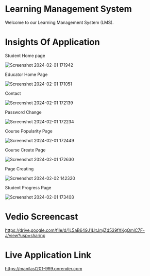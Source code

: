 # Learning Management System
Welcome to our Learning Management System (LMS).
# Insights Of Application

Student Home page

![Screenshot 2024-02-01 171942](https://github.com/maniheist/wd201LastCap/assets/144818018/bab1ef08-efdd-4358-838d-0c58044eb839)

Educator Home Page

![Screenshot 2024-02-01 171051](https://github.com/maniheist/wd201LastCap/assets/144818018/589b2b97-c5d7-4afe-bcdb-06b57c7e9062)

Contact

![Screenshot 2024-02-01 172139](https://github.com/maniheist/wd201LastCap/assets/144818018/02f1ed84-f2ee-47dd-aeca-1ed2960ee903)

Password Change

![Screenshot 2024-02-01 172234](https://github.com/maniheist/wd201LastCap/assets/144818018/15397b77-93b9-46bc-9f5e-fd03486ca97b)

Course Popularity Page

![Screenshot 2024-02-01 172449](https://github.com/maniheist/wd201LastCap/assets/144818018/ffc68fcb-ba8b-4a97-a4d7-57172457ee15)

Course Create Page

![Screenshot 2024-02-01 172630](https://github.com/maniheist/wd201LastCap/assets/144818018/ddc26e85-53d5-42a0-bdac-2cc0a04c244e)

Page Creating

![Screenshot 2024-02-02 142320](https://github.com/maniheist/wd201LastCap/assets/144818018/f4195919-b59c-4f1b-ad9d-d8106b601367)






Student Progress Page

![Screenshot 2024-02-01 173403](https://github.com/maniheist/wd201LastCap/assets/144818018/0cd05da3-8845-494c-b25b-9d7284ea5467)


# Vedio Screencast

https://drive.google.com/file/d/1L5aB649J1LItJmjZd539fXKgQmlC7F-J/view?usp=sharing

# Live Application Link
https://manilast201-999.onrender.com
